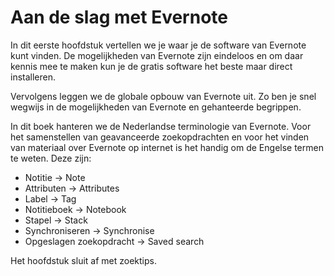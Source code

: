 # Aan de slag met Evernote

In dit eerste hoofdstuk vertellen we je waar je de software van Evernote kunt vinden. De mogelijkheden van Evernote zijn eindeloos en om daar kennis mee te maken kun je de gratis software het beste maar direct installeren.

Vervolgens leggen we de globale opbouw van Evernote uit. Zo ben je snel wegwijs in de mogelijkheden van Evernote en gehanteerde begrippen.

In dit boek hanteren we de Nederlandse terminologie van Evernote. Voor het samenstellen van geavanceerde zoekopdrachten en voor het vinden van materiaal over Evernote op internet is het handig om de Engelse termen te weten. Deze zijn:

* Notitie -> Note
* Attributen -> Attributes
* Label -> Tag
* Notitieboek -> Notebook
* Stapel -> Stack
* Synchroniseren -> Synchronise
* Opgeslagen zoekopdracht -> Saved search

Het hoofdstuk sluit af met zoektips.
